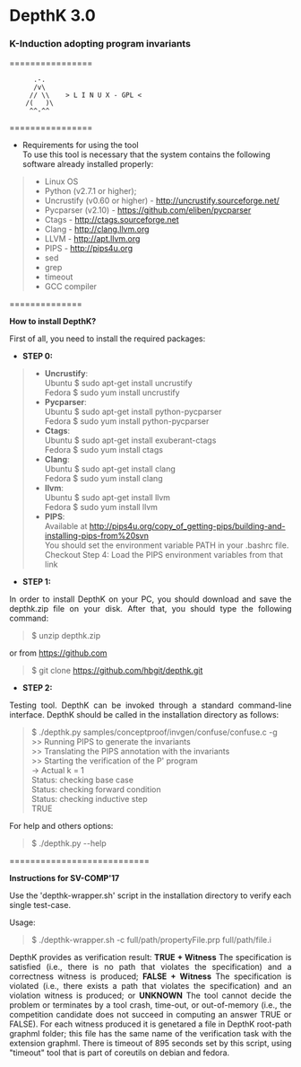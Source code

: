 <h1>DepthK 3.0</h1>
<h3>K-Induction adopting program invariants</h3>

================ 

          .-.          
          /v\
         // \\    > L I N U X - GPL <
        /(   )\
         ^^-^^

================

- Requirements for using the tool<br>
To use this tool is necessary that the system contains the following software already installed properly:

> - Linux OS
> - Python (v2.7.1 or higher);
> - Uncrustify (v0.60 or higher) - http://uncrustify.sourceforge.net/
> - Pycparser (v2.10) - https://github.com/eliben/pycparser
> - Ctags - http://ctags.sourceforge.net 
> - Clang - http://clang.llvm.org
> - LLVM - http://apt.llvm.org
> - PIPS - http://pips4u.org
> - sed
> - grep
> - timeout
> - GCC compiler

==============

<b>How to install DepthK?</b>

<p align="justify">
First of all, you need to install the required packages:
</p>

- <b>STEP 0:</b>

> - <b>Uncrustify</b>: <br> Ubuntu $ sudo apt-get install uncrustify <br> Fedora $ sudo yum install uncrustify
> - <b>Pycparser</b>: <br> Ubuntu $ sudo apt-get install python-pycparser <br> Fedora $ sudo yum install python-pycparser
> - <b>Ctags</b>: <br> Ubuntu $ sudo apt-get install exuberant-ctags <br>Fedora $ sudo yum install ctags
> - <b>Clang</b>: <br> Ubuntu $ sudo apt-get install clang <br>Fedora $ sudo yum install clang
> - <b>llvm</b>: <br> Ubuntu $ sudo apt-get install llvm <br>Fedora $ sudo yum install llvm
> - <b>PIPS</b>: <br>Available at http://pips4u.org/copy_of_getting-pips/building-and-installing-pips-from%20svn <br>
You should set the environment variable PATH in your .bashrc file. <br> 
Checkout Step 4: Load the PIPS environment variables from that link<br>


- <b>STEP 1:</b>

<p align="justify">
In order to install DepthK on your PC, you should download and save the depthk.zip file on your disk. 
After that, you should type the following command:
</p>

> $ unzip depthk.zip

or from https://github.com

> $ git clone https://github.com/hbgit/depthk.git

- <b>STEP 2:</b>

<p align="justify">
Testing tool. DepthK can be invoked through a standard command-line interface. DepthK should be called 
in the installation directory as follows:  
</p>

> $ ./depthk.py samples/conceptproof/invgen/confuse/confuse.c -g <br> 
> \>\> Running PIPS to generate the invariants <br>
> \>\> Translating the PIPS annotation with the invariants <br>
> \>\> Starting the verification of the P' program <br>
> 	 \-\> Actual k = 1 <br>
> 		 Status: checking base case <br>
> 		 Status: checking forward condition <br>
> 		 Status: checking inductive step <br>
> TRUE <br>


For help and others options: 

> $ ./depthk.py --help



===========================

<b> Instructions for SV-COMP'17 </b>

Use the 'depthk-wrapper.sh' script in the installation directory to verify each single test-case. 

Usage: 

> $ ./depthk-wrapper.sh -c  full/path/propertyFile.prp full/path/file.i

<p align="justify">
DepthK provides as verification result:
<b>TRUE + Witness</b> The specification is satisfied (i.e., there is no path that violates the specification) and 
a correctness witness is produced; 
<b>FALSE + Witness</b> The specification is violated (i.e., there exists a path that violates the specification) 
and an violation witness is produced; 
or <b>UNKNOWN</b> The tool cannot decide the problem or terminates by a tool crash, time-out, or out-of-memory 
(i.e., the competition candidate does not succeed in computing an answer TRUE or FALSE).
For each witness produced it is genetared a file in DepthK root-path graphml folder; this file has the same name
of the verification task with the extension </b>graphml</b>.
There is timeout of 895 seconds set by this script, using "timeout" tool that is part of coreutils 
on debian and fedora. 
</p>

